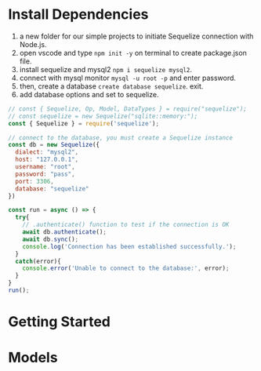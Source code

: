 # Install Dependencies

1. a new folder for our simple projects to initiate Sequelize connection with Node.js.
2. open vscode and type `npm init -y` on terminal to create package.json file.
3. install sequelize and mysql2 `npm i sequelize mysql2`.
4. connect with mysql monitor `mysql -u root -p` and enter password.
5. then, create a database `create database sequelize`. exit.
6. add database options and set to sequelize.

```javascript
// const { Sequelize, Op, Model, DataTypes } = require("sequelize");
// const sequelize = new Sequelize("sqlite::memory:");
const { Sequelize } = require('sequelize');

// connect to the database, you must create a Sequelize instance
const db = new Sequelize({
  dialect: "mysql2",
  host: "127.0.0.1",
  username: "root",
  password: "pass",
  port: 3306,
  database: "sequelize"
})

const run = async () => {
  try{
    // .authenticate() function to test if the connection is OK
    await db.authenticate();
    await db.sync();
    console.log('Connection has been established successfully.');
  }
  catch(error){
    console.error('Unable to connect to the database:', error);
  }
}
run();
```

# Getting Started

# Models

